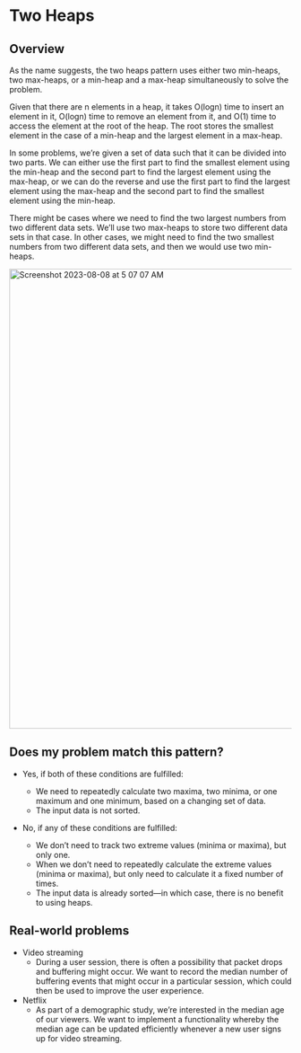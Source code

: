 # Two Heaps

## Overview
As the name suggests, the two heaps pattern uses either two min-heaps, two max-heaps, or a min-heap and a max-heap simultaneously to solve the problem.

Given that there are n elements in a heap, it takes O(logn) time to insert an element in it, O(logn)
time to remove an element from it, and O(1) time to access the element at the root of the heap. The root stores the smallest element in the case of a min-heap and the largest element in a max-heap.

In some problems, we’re given a set of data such that it can be divided into two parts. We can either use the first part to find the smallest element using the min-heap and the second part to find the largest element using the max-heap, or we can do the reverse and use the first part to find the largest element using the max-heap and the second part to find the smallest element using the min-heap.

There might be cases where we need to find the two largest numbers from two different data sets. We’ll use two max-heaps to store two different data sets in that case. In other cases, we might need to find the two smallest numbers from two different data sets, and then we would use two min-heaps.

<img width="819" alt="Screenshot 2023-08-08 at 5 07 07 AM" src="https://github.com/yadavanuj1996/algorithms-data-structures/assets/22169012/897a9194-6732-4699-b147-99bd4518d4e7">

## Does my problem match this pattern?
- Yes, if both of these conditions are fulfilled:
    - We need to repeatedly calculate two maxima, two minima, or one maximum and one minimum, based on a changing set of data.
    - The input data is not sorted.

- No, if any of these conditions are fulfilled:
    - We don’t need to track two extreme values (minima or maxima), but only one.
    - When we don’t need to repeatedly calculate the extreme values (minima or maxima), but only need to calculate it a fixed number of times.
    - The input data is already sorted—in which case, there is no benefit to using heaps.

## Real-world problems
- Video streaming
    - During a user session, there is often a possibility that packet drops and buffering might occur. We want to record the median number of buffering events that might occur in a particular session, which could then be used to improve the user experience.
- Netflix
    - As part of a demographic study, we’re interested in the median age of our viewers. We want to implement a functionality whereby the median age can be updated efficiently whenever a new user signs up for video streaming.
